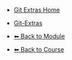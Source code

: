 - [Git Extras Home](./README.md)

- [Git-Extras](./Git-Extras.md "Git-Extras")

- [⬅ Back to Module](../README.md)
- [⬅ Back to Course](../../README.md)
